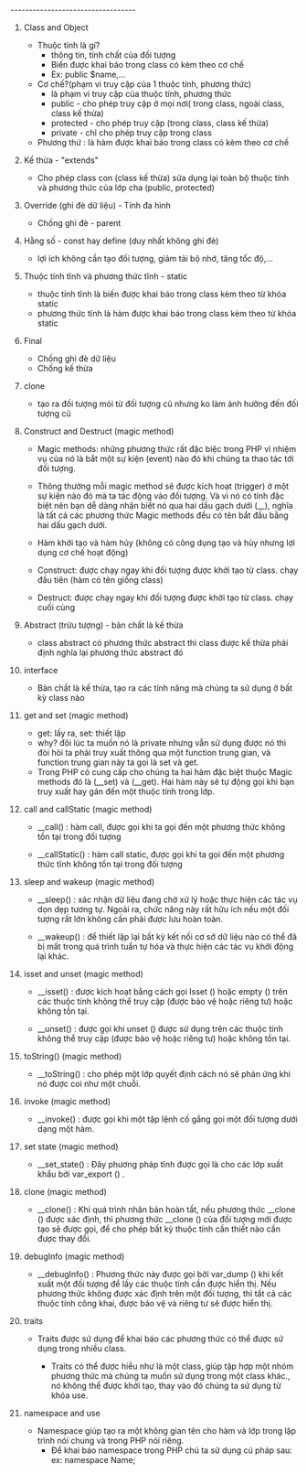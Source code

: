 <!-- LẬP TRÌNH HƯỚNG ĐỐI TƯỢNG (OOP) --> ----------------------------------

1. Class and Object

   - Thuộc tính là gí?
     - thông tin, tính chất của đối tượng
     - Biến được khai báo trong class có kèm theo cơ chế
     - Ex: public $name,...
   - Cơ chế?(phạm vi truy cập của 1 thuộc tính, phương thức)
     - là phạm vi truy cập của thuộc tính, phương thức
     - public - cho phép truy cập ở mọi nơi( trong class, ngoài class, class kế thừa)
     - protected - cho phép truy cập (trong class, class kế thừa)
     - private - chỉ cho phép truy cập trong class
   - Phương thứ : là hàm được khai báo trong class có kèm theo cơ chế

2. Kế thừa - "extends"

   - Cho phép class con (class kế thừa) sửa dụng lại toàn bộ thuộc tính và phương thức của lớp cha (public, protected)

3. Override (ghi đè dữ liệu) - Tính đa hình

   - Chống ghi đè - parent

4. Hằng số - const hay define (duy nhất không ghi đè)

   - lợi ích không cần tạo đối tượng, giảm tải bộ nhớ, tăng tốc độ,...

5. Thuộc tính tĩnh và phương thức tĩnh - static

   - thuộc tính tĩnh là biến được khai báo trong class kèm theo từ khóa static
   - phương thức tĩnh là hàm được khai báo trong class kèm theo từ khóa static

6. Final

   - Chống ghi đè dữ liệu
   - Chống kế thừa

7. clone

   - tạo ra đối tượng mói từ đối tượng cũ nhưng ko làm ảnh hưởng đến đối tượng cũ

8. Construct and Destruct (magic method)

   - Magic methods: những phương thức rất đặc biệc trong PHP vì nhiệm vụ của nó là bắt một sự kiện (event) nào đó khi chúng ta thao tác tới đối tượng.
   - Thông thường mỗi magic method sẽ được kích hoạt (trigger) ở một sự kiện nào đó mà ta tác động vào đối tượng. Và vì nó có tính đặc biệt nên bạn dễ dàng nhận biết nó qua hai dấu gạch dưới (\_\_), nghĩa là tất cả các phương thức Magic methods đều có tên bắt đầu bằng hai dấu gạch dưới.

   - Hàm khởi tạo và hàm hủy (không có công dụng tạo và hủy nhưng lợi dụng cơ chế hoạt động)
   - Construct: được chạy ngay khi đối tượng được khởi tạo từ class. chạy đầu tiên (hàm có tên giống class)
   - Destruct: được chạy ngay khi đối tượng được khởi tạo từ class. chạy cuối cùng

9. Abstract (trừu tượng) - bản chất là kế thừa

   - class abstract có phương thức abstract thì class được kế thừa phải định nghĩa lại phương thức abstract đó

10. interface

    - Bản chất là kế thừa, tạo ra các tính năng mà chúng ta sử dụng ở bất kỳ class nào

11. get and set (magic method)

    - get: lấy ra, set: thiết lập
    - why? đôi lúc ta muốn nó là private nhưng vẫn sử dụng được nó thì đòi hỏi ta phải truy xuất thông qua một function trung gian, và function trung gian này ta gọi là set và get.
    - Trong PHP có cung cấp cho chúng ta hai hàm đặc biệt thuộc Magic methods đó là (\_\_set) và (\_\_get). Hai hàm này sẽ tự động gọi khi bạn truy xuất hay gán đến một thuộc tính trong lớp.

12. call and callStatic (magic method)

    - \_\_call() : hàm call, được gọi khi ta gọi đến một phương thức không tồn tại trong đối tượng

    - \_\_callStatic() : hàm call static, được gọi khi ta gọi đến một phương thức tĩnh không tồn tại trong đối tượng

13. sleep and wakeup (magic method)

    - \_\_sleep() : xác nhận dữ liệu đang chờ xử lý hoặc thực hiện các tác vụ dọn dẹp tương tự. Ngoài ra, chức năng này rất hữu ích nếu một đối tượng rất lớn không cần phải được lưu hoàn toàn.

    - \_\_wakeup() : để thiết lập lại bất kỳ kết nối cơ sở dữ liệu nào có thể đã bị mất trong quá trình tuần tự hóa và thực hiện các tác vụ khởi động lại khác.

14. isset and unset (magic method)

    - \_\_isset() : được kích hoạt bằng cách gọi Isset () hoặc empty () trên các thuộc tính không thể truy cập (được bảo vệ hoặc riêng tư) hoặc không tồn tại.

    - \_\_unset() : được gọi khi unset () được sử dụng trên các thuộc tính không thể truy cập (được bảo vệ hoặc riêng tư) hoặc không tồn tại.

15. toString() (magic method)

    - \_\_toString() : cho phép một lớp quyết định cách nó sẽ phản ứng khi nó được coi như một chuỗi.

16. invoke (magic method)

    - \_\_invoke() : được gọi khi một tập lệnh cố gắng gọi một đối tượng dưới dạng một hàm.

17. set state (magic method)

    - \_\_set_state() : Đây phương pháp tĩnh được gọi là cho các lớp xuất khẩu bởi var_export () .

18. clone (magic method)

    - \_\_clone() : Khi quá trình nhân bản hoàn tất, nếu phương thức \_\_clone () được xác định, thì phương thức \_\_clone () của đối tượng mới được tạo sẽ được gọi, để cho phép bất kỳ thuộc tính cần thiết nào cần được thay đổi.

19. debugInfo (magic method)

    - \_\_debugInfo() : Phương thức này được gọi bởi var_dump () khi kết xuất một đối tượng để lấy các thuộc tính cần được hiển thị. Nếu phương thức không được xác định trên một đối tượng, thì tất cả các thuộc tính công khai, được bảo vệ và riêng tư sẽ được hiển thị.

20. traits

    - Traits được sử dụng để khai báo các phương thức có thể được sử dụng trong nhiều class.

      - Traits có thể được hiểu như là một class, giúp tập hợp một nhóm phương thức mà chúng ta muốn sử dụng trong một class khác., nó không thể được khởi tạo, thay vào đó chúng ta sử dụng từ khóa use.

21. namespace and use
    - Namespace giúp tạo ra một không gian tên cho hàm và lớp trong lập trình nói chung và trong PHP nói riêng.
      - Để khai báo namespace trong PHP chú ta sử dụng cú pháp sau:
        ex: namespace Name;
